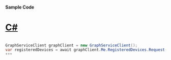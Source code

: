 #### Sample Code
# [C#](#tab/c-sharp)

```C#

GraphServiceClient graphClient = new GraphServiceClient();
var registeredDevices = await graphClient.Me.RegisteredDevices.Request().GetAsync();
*** 

```